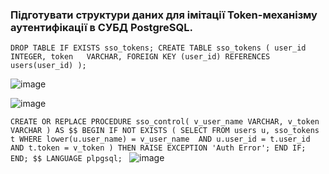 ### Підготувати структури даних для імітації Token-механізму аутентифікації в СУБД PostgreSQL.

`DROP TABLE IF EXISTS sso_tokens;
CREATE TABLE sso_tokens (
		user_id INTEGER,
		token 	VARCHAR,
		FOREIGN KEY (user_id) REFERENCES users(user_id)
);`

![image](https://user-images.githubusercontent.com/56130345/208975140-88741426-1739-43d5-a974-d4d544c54e3c.png)


![image](https://user-images.githubusercontent.com/56130345/208975758-fd01bf27-a80f-412e-aff3-5770d33815fd.png)

`CREATE OR REPLACE PROCEDURE sso_control(
    v_user_name VARCHAR,
	v_token VARCHAR
)
AS $$
BEGIN
	IF NOT EXISTS ( SELECT FROM users u, sso_tokens t
					WHERE lower(u.user_name) = v_user_name 
						AND u.user_id = t.user_id
						AND t.token = v_token
				) THEN
		RAISE EXCEPTION 'Auth Error';
	END IF;
END;
$$ LANGUAGE plpgsql;
`
![image](https://user-images.githubusercontent.com/56130345/208976662-c30d16e8-048c-4409-93d6-27c0631be790.png)
